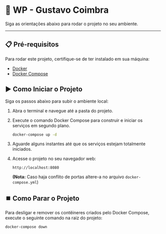 # 🚀 WP - Gustavo Coimbra

Siga as orientações abaixo para rodar o projeto no seu ambiente.

---

## 📋 Pré-requisitos

Para rodar este projeto, certifique-se de ter instalado em sua máquina:

* [Docker](https://www.docker.com/get-started/)
* [Docker Compose](https://docs.docker.com/compose/install/)

## ▶️ Como Iniciar o Projeto

Siga os passos abaixo para subir o ambiente local:

1.  Abra o terminal e navegue até a pasta do projeto.
   
2.  Execute o comando Docker Compose para construir e iniciar os serviços em segundo plano.
    ```bash
    docker-compose up -d
    ```
3.  Aguarde alguns instantes até que os serviços estejam totalmente iniciados.
4.  Acesse o projeto no seu navegador web:
    ```
    http://localhost:8080
    ```
    **(Nota:** Caso haja conflito de portas altere-a no arquivo `docker-compose.yml`)

## ⏹️ Como Parar o Projeto

Para desligar e remover os contêineres criados pelo Docker Compose, execute o seguinte comando na raiz do projeto:

```bash
docker-compose down
